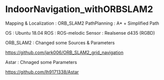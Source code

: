 # IndoorNavigation_withORBSLAM2

Mapping & Localization : ORB_SLAM2
PathPlanning : A* + Simplified Path

OS : Ubuntu 18.04
ROS : ROS-melodic
Sensor : Realsense d435 (RGBD)


ORB_SLAM2 : Changed some Sources & Parameters

https://github.com/jark006/ORB_SLAM2_grid_navigation

Astar : Chnaged some Parameters

https://github.com/lh9171338/Astar


